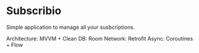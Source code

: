 # Subscribio

Simple application to manage all your susbcriptions.

Architecture: MVVM + Clean
DB: Room
Network: Retrofit
Async: Coroutines + Flow
